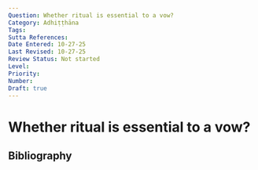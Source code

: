```yaml
---
Question: Whether ritual is essential to a vow?
Category: Adhiṭṭhāna
Tags: 
Sutta References: 
Date Entered: 10-27-25
Last Revised: 10-27-25
Review Status: Not started
Level: 
Priority: 
Number: 
Draft: true
---
```


# Whether ritual is essential to a vow?

## Bibliography

<!-- 

Notes:



-->